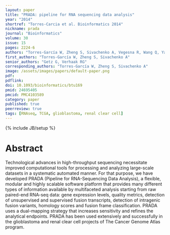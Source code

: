 ```yaml
---
layout: paper
title: "PRADA: pipeline for RNA sequencing data analysis"
year: "2014"
shortref: "Torres-Carcia et al. Bioinformatics 2014"
nickname: prada
journal: "Bioinformatics"
volume: 30
issue: 15
pages: 2224-6
authors: "Torres-García W, Zheng S, Sivachenko A, Vegesna R, Wang Q, Yao R, Berger MF, Weinstein JN, Getz G, Verhaak RG"
first_authors: "Torres-García W, Zheng S, Sivachenko A"
senior_authors: "Getz G, Verhaak RG"
corresponding_authors: "Torres-García W, Zheng S, Sivachenko A"
image: /assets/images/papers/default-paper.png
pdf:
pdflink: 
doi: 10.1093/bioinformatics/btu169
pmid: 24695405
pmcid: PMC4103589
category: paper
published: true
peerreview: true
tags: [RNAseq, TCGA, glioblastoma, renal clear cell]
---
```

{% include JB/setup %}

# Abstract

Technological advances in high-throughput sequencing necessitate improved computational tools for processing and analyzing large-scale datasets in a systematic automated manner. For that purpose, we have developed PRADA (Pipeline for RNA-Sequencing Data Analysis), a flexible, modular and highly scalable software platform that provides many different types of information available by multifaceted analysis starting from raw paired-end RNA-seq data: gene expression levels, quality metrics, detection of unsupervised and supervised fusion transcripts, detection of intragenic fusion variants, homology scores and fusion frame classification. PRADA uses a dual-mapping strategy that increases sensitivity and refines the analytical endpoints. PRADA has been used extensively and successfully in the glioblastoma and renal clear cell projects of The Cancer Genome Atlas program.



